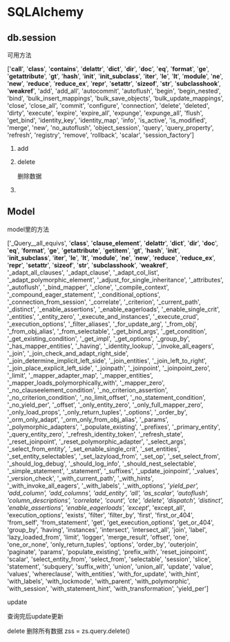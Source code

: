 # SQLAlchemy



## db.session

可用方法

['__call__', '__class__', '__contains__', '__delattr__', '__dict__', '__dir__', '__doc__', '__eq__', '__format__', '__ge__', '__getattribute__', '__gt__', '__hash__', '__init__', '__init_subclass__', '__iter__', '__le__', '__lt__', '__module__', '__ne__', '__new__', '__reduce__', '__reduce_ex__', '__repr__', '__setattr__', '__sizeof__', '__str__', '__subclasshook__', '__weakref__', 'add', 'add_all', 'autocommit', 'autoflush', 'begin', 'begin_nested', 'bind', 'bulk_insert_mappings', 'bulk_save_objects', 'bulk_update_mappings', 'close', 'close_all', 'commit', 'configure', 'connection', 'delete', 'deleted', 'dirty', 'execute', 'expire', 'expire_all', 'expunge', 'expunge_all', 'flush', 'get_bind', 'identity_key', 'identity_map', 'info', 'is_active', 'is_modified', 'merge', 'new', 'no_autoflush', 'object_session', 'query', 'query_property', 'refresh', 'registry', 'remove', 'rollback', 'scalar', 'session_factory']

1. add

2. delete

   删除数据

3. 

## Model

model里的方法

['_Query__all_equivs', '__class__', '__clause_element__', '__delattr__', '__dict__', '__dir__', '__doc__', '__eq__', '__format__', '__ge__', '__getattribute__', '__getitem__', '__gt__', '__hash__', '__init__', '__init_subclass__', '__iter__', '__le__', '__lt__', '__module__', '__ne__', '__new__', '__reduce__', '__reduce_ex__', '__repr__', '__setattr__', '__sizeof__', '__str__', '__subclasshook__', '__weakref__', '_adapt_all_clauses', '_adapt_clause', '_adapt_col_list', '_adapt_polymorphic_element', '_adjust_for_single_inheritance', '_attributes', '_autoflush', '_bind_mapper', '_clone', '_compile_context', '_compound_eager_statement', '_conditional_options', '_connection_from_session', '_correlate', '_criterion', '_current_path', '_distinct', '_enable_assertions', '_enable_eagerloads', '_enable_single_crit', '_entities', '_entity_zero', '_execute_and_instances', '_execute_crud', '_execution_options', '_filter_aliases', '_for_update_arg', '_from_obj', '_from_obj_alias', '_from_selectable', '_get_bind_args', '_get_condition', '_get_existing_condition', '_get_impl', '_get_options', '_group_by', '_has_mapper_entities', '_having', '_identity_lookup', '_invoke_all_eagers', '_join', '_join_check_and_adapt_right_side', '_join_determine_implicit_left_side', '_join_entities', '_join_left_to_right', '_join_place_explicit_left_side', '_joinpath', '_joinpoint', '_joinpoint_zero', '_limit', '_mapper_adapter_map', '_mapper_entities', '_mapper_loads_polymorphically_with', '_mapper_zero', '_no_clauseelement_condition', '_no_criterion_assertion', '_no_criterion_condition', '_no_limit_offset', '_no_statement_condition', '_no_yield_per', '_offset', '_only_entity_zero', '_only_full_mapper_zero', '_only_load_props', '_only_return_tuples', '_options', '_order_by', '_orm_only_adapt', '_orm_only_from_obj_alias', '_params', '_polymorphic_adapters', '_populate_existing', '_prefixes', '_primary_entity', '_query_entity_zero', '_refresh_identity_token', '_refresh_state', '_reset_joinpoint', '_reset_polymorphic_adapter', '_select_args', '_select_from_entity', '_set_enable_single_crit', '_set_entities', '_set_entity_selectables', '_set_lazyload_from', '_set_op', '_set_select_from', '_should_log_debug', '_should_log_info', '_should_nest_selectable', '_simple_statement', '_statement', '_suffixes', '_update_joinpoint', '_values', '_version_check', '_with_current_path', '_with_hints', '_with_invoke_all_eagers', '_with_labels', '_with_options', '_yield_per', 'add_column', 'add_columns', 'add_entity', 'all', 'as_scalar', 'autoflush', 'column_descriptions', 'correlate', 'count', 'cte', 'delete', 'dispatch', 'distinct', 'enable_assertions', 'enable_eagerloads', 'except_', 'except_all', 'execution_options', 'exists', 'filter', 'filter_by', 'first', 'first_or_404', 'from_self', 'from_statement', 'get', 'get_execution_options', 'get_or_404', 'group_by', 'having', 'instances', 'intersect', 'intersect_all', 'join', 'label', 'lazy_loaded_from', 'limit', 'logger', 'merge_result', 'offset', 'one', 'one_or_none', 'only_return_tuples', 'options', 'order_by', 'outerjoin', 'paginate', 'params', 'populate_existing', 'prefix_with', 'reset_joinpoint', 'scalar', 'select_entity_from', 'select_from', 'selectable', 'session', 'slice', 'statement', 'subquery', 'suffix_with', 'union', 'union_all', 'update', 'value', 'values', 'whereclause', 'with_entities', 'with_for_update', 'with_hint', 'with_labels', 'with_lockmode', 'with_parent', 'with_polymorphic', 'with_session', 'with_statement_hint', 'with_transformation', 'yield_per']



update 

查询完后update更新

delete
删除所有数据
 zss = zs.query.delete()